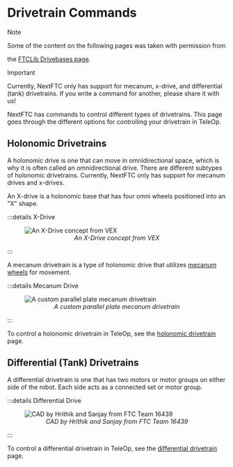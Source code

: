 # Drivetrain Commands

> [!NOTE]
> Some of the content on the following pages was taken with permission from
>
the [FTCLib Drivebases page](https://docs.ftclib.org/ftclib/features/drivebases).

> [!IMPORTANT]
> Currently, NextFTC only has support for mecanum, x-drive, and differential
> (tank) drivetrains. If you write a command for another, please share it with
> us!

NextFTC has commands to control different types of drivetrains. This page goes
through the different options for controlling your drivetrain in TeleOp.

## Holonomic Drivetrains

A holonomic drive is one that can move in omnidirectional space, which is why it
is often called an omnidirectional drive. There are different subtypes of
holonomic drivetrains. Currently, NextFTC only has support for mecanum 
drives and
x-drives.

An X-drive is a holonomic base that has four omni wheels positioned into an "X"
shape.

:::details X-Drive

<figure>
  <img src="/images/x-drive.avif" alt="An X-Drive concept from VEX">
  <figcaption style="text-align:center;font-style:italic">An X-Drive concept from VEX
</figcaption>
</figure>
:::

A mecanum drivetrain is a type of holonomic drive that
utilizes [mecanum wheels](https://en.wikipedia.org/wiki/Mecanum_wheel) for
movement.

:::details Mecanum Drive

<figure>
  <img src="/images/mecanum-drive.png" alt="A custom parallel plate mecanum drivetrain">
  <figcaption style="text-align:center;font-style:italic">A custom parallel plate mecanum drivetrain</figcaption>
</figure>
:::

To control a holonomic drivetrain in TeleOp, see
the [holonomic drivetrain](/nextftc/hardware/drivetrain-commands/holonomic)
page.

## Differential (Tank) Drivetrains

A differential drivetrain is one that has two motors or motor groups on either
side of the robot. Each side acts as a connected set or motor group.

:::details Differential Drive

<figure>
  <img src="/images/differential-drive.jpg" alt="CAD by Hrithik and Sanjay from FTC Team 16439">
  <figcaption style="text-align:center;font-style:italic">CAD by Hrithik and Sanjay from FTC Team 16439</figcaption>
</figure>
:::

To control a differential drivetrain in TeleOp, see the [differential
drivetrain](/nextftc/hardware/drivetrain-commands/differential) page.